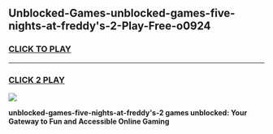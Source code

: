 
## Unblocked-Games-unblocked-games-five-nights-at-freddy's-2-Play-Free-o0924
<h3>
<a href="https://premium76.site?title=unblocked-games-five-nights-at-freddy's-2&ref=22A">CLICK TO PLAY</a></h3>
<hr>

<h3>
<a href="https://premium76.site?title=unblocked-games-five-nights-at-freddy's-2&ref=22A">CLICK 2 PLAY</a>
  
</h3>

<a href="https://premium76.site?title=unblocked-games-five-nights-at-freddy's-2&ref=22A"><img src="https://clearcache.store/games.png"></a>


**unblocked-games-five-nights-at-freddy's-2 games unblocked: Your Gateway to Fun and Accessible Online Gaming**
